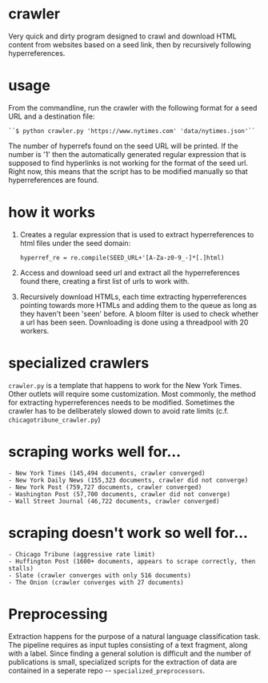 # crawler
Very quick and dirty program designed to crawl and download HTML content from websites based on a seed link, then by recursively following hyperreferences.

# usage
From the commandline, run the crawler with the following format for a seed URL and a destination file:

    ``$ python crawler.py 'https://www.nytimes.com' 'data/nytimes.json'``

The number of hyperrefs found on the seed URL will be printed. If the number is '1' then the automatically generated regular expression that is supposed to find hyperlinks is not working for the format of the seed url. Right now, this means that the script has to be modified manually so that hyperreferences are found.

# how it works
   1. Creates a regular expression that is used to extract hyperreferences to html files under the seed domain:

        ``hyperref_re = re.compile(SEED_URL+'[A-Za-z0-9_-]*[.]html)``

   2. Access and download seed url and extract all the hyperreferences found there, creating a first list of urls to work with.

   3. Recursively download HTMLs, each time extracting hyperreferences pointing towards more HTMLs and adding them to the queue as long as they haven't been 'seen' before. A bloom filter is used to check whether a url has been seen. Downloading is done using a threadpool with 20 workers.


# specialized crawlers
``crawler.py`` is a template that happens to work for the New York Times. Other outlets will require some customization. Most commonly, the method for extracting hyperreferences needs to be modified. Sometimes the crawler has to be deliberately slowed down to avoid rate limits (c.f. ``chicagotribune_crawler.py``)

# scraping works well for...
    - New York Times (145,494 documents, crawler converged)
    - New York Daily News (155,323 documents, crawler did not converge)
    - New York Post (759,727 documents, crawler converged)
    - Washington Post (57,700 documents, crawler did not converge)
    - Wall Street Journal (46,722 documents, crawler converged)

# scraping doesn't work so well for...
    - Chicago Tribune (aggressive rate limit)
    - Huffington Post (1600+ documents, appears to scrape correctly, then stalls)
    - Slate (crawler converges with only 516 documents)
    - The Onion (crawler converges with 27 documents)

# Preprocessing
Extraction happens for the purpose of a natural language classification task. The pipeline requires as input tuples consisting of a text fragment, along with a label. Since finding a general solution is difficult and the number of publications is small, specialized scripts for the extraction of data are contained in a seperate repo -- ``specialized_preprocessors``.
